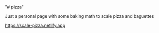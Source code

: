 "# pizza" 

Just a personal page with some baking math to scale pizza and baguettes

https://scale-pizza.netlify.app
